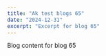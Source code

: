 ```yaml
---
title: "Ak test blogs 65"
date: "2024-12-31"
excerpt: "Excerpt for blog 65"
---
```


Blog content for blog 65